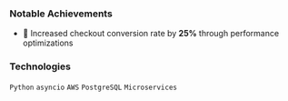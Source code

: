 ### Notable Achievements
- 🛒 Increased checkout conversion rate by **25%** through performance optimizations

### Technologies
`Python` `asyncio` `AWS` `PostgreSQL` `Microservices`
